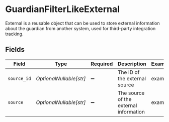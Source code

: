 # GuardianFilterLikeExternal

External is a reusable object that can be used to store external information about the guardian from another system, used for third-party integration tracking.


## Fields

| Field                                  | Type                                   | Required                               | Description                            | Example                                |
| -------------------------------------- | -------------------------------------- | -------------------------------------- | -------------------------------------- | -------------------------------------- |
| `source_id`                            | *OptionalNullable[str]*                | :heavy_minus_sign:                     | The ID of the external source          | example                                |
| `source`                               | *OptionalNullable[str]*                | :heavy_minus_sign:                     | The source of the external information | example                                |